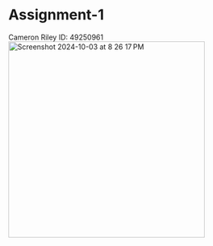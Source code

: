 # Assignment-1

Cameron Riley ID: 49250961
<img width="389" alt="Screenshot 2024-10-03 at 8 26 17 PM" src="https://github.com/user-attachments/assets/fe9ff133-8c17-4423-a711-9aeb961337cc">
